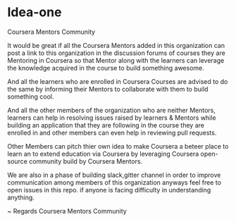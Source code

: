 # Idea-one
Coursera Mentors Community 

It would be great if all the Coursera Mentors added in this organization can post a link to this organization in the discussion forums of courses they are Mentoring in Coursera so that Mentor along with the learners can leverage the knowledge acquired in the course to build something awesome.

And all the learners who are enrolled in Coursera Courses are advised to do the same by informing their Mentors to collaborate with them to build something cool.

And all the other members of the organization who are neither Mentors, learners can help in resolving issues raised by learners & Mentors while building an application that they are following in the course they are enrolled in and other members can even help in reviewing pull requests.

Other Members can pitch thier own idea to make Coursera a beteer place to learn an to extend education via Coursera by leveraging Coursera open-source community build by Coursera Mentors.

We are also in a phase of building slack,gitter channel in order to improve communication among members of this organization anyways feel free to open issues in this repo. if anyone is facing difficulty in understanding anything.

~ Regards Coursera Mentors Community 
